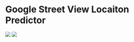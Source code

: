 # Google Street View Locaiton Predictor

![](github.com/jliemansifry/streetview/images_for_project_overview/data_animation_gif.gif)
![](i.imgur.com/iRgT3CP.gif)
